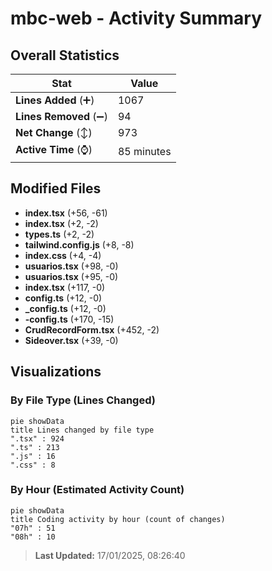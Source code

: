 # mbc-web - Activity Summary 

## Overall Statistics

| Stat                   | Value                                                             |
| ---------------------- | ----------------------------------------------------------------- |
| **Lines Added** (➕)   | 1067                                          |
| **Lines Removed** (➖) | 94                                        |
| **Net Change** (↕)    | 973                |
| **Active Time** (⌚)   | 85 minutes |


## Modified Files
- **index.tsx** (+56, -61)
- **index.tsx** (+2, -2)
- **types.ts** (+2, -2)
- **tailwind.config.js** (+8, -8)
- **index.css** (+4, -4)
- **usuarios.tsx** (+98, -0)
- **usuarios.tsx** (+95, -0)
- **index.tsx** (+117, -0)
- **config.ts** (+12, -0)
- **_config.ts** (+12, -0)
- **-config.ts** (+170, -15)
- **CrudRecordForm.tsx** (+452, -2)
- **Sideover.tsx** (+39, -0)

## Visualizations

### By File Type (Lines Changed)

```mermaid
pie showData
title Lines changed by file type
".tsx" : 924
".ts" : 213
".js" : 16
".css" : 8
```

### By Hour (Estimated Activity Count)

```mermaid
pie showData
title Coding activity by hour (count of changes)
"07h" : 51
"08h" : 10
```


> **Last Updated:** 17/01/2025, 08:26:40